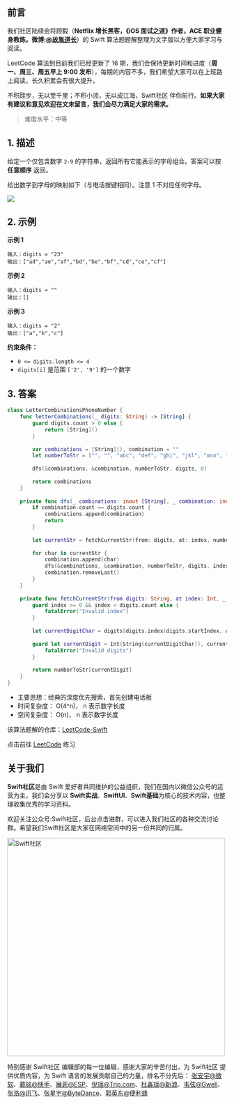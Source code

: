 ## 前言

我们社区陆续会将顾毅（**Netflix 增长黑客，《iOS 面试之道》作者，ACE 职业健身教练。微博:[@故胤道长](https://m.weibo.cn/u/1827884772 "@故胤道长")**）的 Swift 算法题题解整理为文字版以方便大家学习与阅读。

LeetCode 算法到目前我们已经更新了 16 期，我们会保持更新时间和进度（**周一、周三、周五早上 9:00 发布**），每期的内容不多，我们希望大家可以在上班路上阅读，长久积累会有很大提升。

不积跬步，无以至千里；不积小流，无以成江海，Swift社区 伴你前行。**如果大家有建议和意见欢迎在文末留言，我们会尽力满足大家的需求。**

> 难度水平：中等

## 1. 描述

给定一个仅包含数字 `2-9` 的字符串，返回所有它能表示的字母组合。答案可以按 **任意顺序** 返回。

给出数字到字母的映射如下（与电话按键相同）。注意 1 不对应任何字母。

![](https://files.mdnice.com/user/17787/63ee174e-3b94-4338-b775-fdcb850bc01b.png)

## 2. 示例

**示例 1**

```
输入：digits = "23"
输出：["ad","ae","af","bd","be","bf","cd","ce","cf"]
```

**示例 2**

```
输入：digits = ""
输出：[]
```

**示例 3**

```
输入：digits = "2"
输出：["a","b","c"]
```

**约束条件：**

  - `0 <= digits.length <= 4`
  - `digits[i]` 是范围 `['2', '9']` 的一个数字
  
## 3. 答案

```swift
class LetterCombinationsPhoneNumber {
    func letterCombinations(_ digits: String) -> [String] {
        guard digits.count > 0 else {
            return [String]()
        }
        
        var combinations = [String](), combination = ""
        let numberToStr = ["", "", "abc", "def", "ghi", "jkl", "mno", "pqrs", "tuv", "wxyz"]
        
        dfs(&combinations, &combination, numberToStr, digits, 0)
        
        return combinations
    }
    
    private func dfs(_ combinations: inout [String], _ combination: inout String, _ numberToStr: [String], _ digits: String, _ index: Int) {
        if combination.count == digits.count {
            combinations.append(combination)
            return
        }
        
        let currentStr = fetchCurrentStr(from: digits, at: index, numberToStr)
        
        for char in currentStr {
            combination.append(char)
            dfs(&combinations, &combination, numberToStr, digits, index + 1)
            combination.removeLast()
        }
    }
        
    private func fetchCurrentStr(from digits: String, at index: Int, _ numberToStr: [String]) -> String {
        guard index >= 0 && index < digits.count else {
            fatalError("Invalid index")
        }
        
        let currentDigitChar = digits[digits.index(digits.startIndex, offsetBy: index)]
        
        guard let currentDigit = Int(String(currentDigitChar)), currentDigit >= 0, currentDigit < numberToStr.count else {
            fatalError("Invalid digits")
        }
        
        return numberToStr[currentDigit]
    }
}
```

* 主要思想：经典的深度优先搜索，首先创建电话板
* 时间复杂度： O(4^n)， n 表示数字长度
* 空间复杂度： O(n)， n 表示数字长度

该算法题解的仓库：[LeetCode-Swift](https://github.com/soapyigu/LeetCode-Swift "LeetCode-Swift")

点击前往 [LeetCode](https://leetcode.com/problems/letter-combinations-of-a-phone-number "LeetCode") 练习

## 关于我们

**Swift社区**是由 Swift 爱好者共同维护的公益组织，我们在国内以微信公众号的运营为主，我们会分享以 **Swift实战**、**SwiftUl**、**Swift基础**为核心的技术内容，也整理收集优秀的学习资料。

欢迎关注公众号:Swift社区，后台点击进群，可以进入我们社区的各种交流讨论群。希望我们Swift社区是大家在网络空间中的另一份共同的归属。

<img width="500" alt="Swift社区" src="https://user-images.githubusercontent.com/24238160/132703149-34121c6c-fd18-491c-a697-58a0fabf3060.png">

特别感谢 Swift社区 编辑部的每一位编辑，感谢大家的辛苦付出，为 Swift社区 提供优质内容，为 Swift 语言的发展贡献自己的力量，排名不分先后：
[张安宇@微软](https://blog.csdn.net/mobanchengshuang "张安宇")、[戴铭@快手](https://ming1016.github.io "戴铭")、[展菲@ESP](https://github.com/fanbaoying "展菲")、[倪瑶@Trip.com](https://github.com/niyaoyao "倪瑶")、[杜鑫瑶@新浪](https://weibo.com/u/3878455011 "杜鑫瑶")、[韦弦@Gwell](https://www.jianshu.com/u/855d6ea2b3d1 "韦弦")、[张浩@讯飞](https://github.com/zhanghao19920218 "张浩")、[张星宇@ByteDance](https://github.com/bestswifter "张星宇")、[郭英东@便利蜂](https://github.com/EmingK "郭英东")



